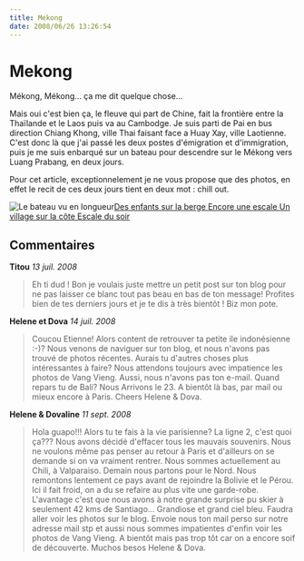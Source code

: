 ```yaml
---
title: Mekong
date: 2008/06/26 13:26:54
---
```


# Mekong

Mékong, Mékong... ça me dit quelque chose...

Mais oui c'est bien ça, le fleuve qui part de Chine, fait la frontière entre la Thaïlande et le Laos puis va au Cambodge. Je suis parti de Pai en bus direction Chiang Khong, ville Thai faisant face a Huay Xay, ville Laotienne. C'est donc là que j'ai passé les deux postes d'émigration et d'immigration, puis je me suis enbarqué sur un bateau pour descendre sur le Mékong vers Luang Prabang, en deux jours.

Pour cet article, exceptionnelement je ne vous propose que des photos, en effet le recit de ces deux jours tient en deux mot : chill out.

![Le bateau vu en longueur ](blog/Mekong/1214473370zy1a.jpg "Le bateau vu en longueur ")[Des enfants sur la berge ](blog/Mekong/12144733896AMi.jpg "Des enfants sur la berge ")[Encore une escale ](blog/Mekong/1214473395mtro.jpg "Encore une escale ")[Un village sur la côte ](blog/Mekong/1214473400ezNu.jpg "Un village sur la côte ")[Escale du soir ](blog/Mekong/1214473407uNUm.jpg "Escale du soir ")

## Commentaires

__Titou__ _13 juil. 2008_
> Eh ti dud !
Bon je voulais juste mettre un petit post sur ton blog pour ne pas laisser ce blanc tout pas beau en bas de ton message! Profites bien de tes derniers jours et je te dis à très bientôt !
Biz mon pote.

__Helene et Dova__ _14 juil. 2008_
> Coucou Etienne!
Alors content de retrouver ta petite ile indonésienne :-)?
Nous venons de naviguer sur ton blog, et nous n'avons pas trouvé de photos récentes. Aurais tu d'autres choses plus intéressantes à faire?
Nous attendons toujours avec impatience les photos de Vang Vieng.
Aussi, nous n'avons pas ton e-mail.
Quand repars tu de Bali? Nous Arrivons le 23.
A bientôt là bas, par mail ou mieux encore à Paris.
Cheers Helene & Dova.

__Helene & Dovaline__ _11 sept. 2008_
> Hola guapo!!!
Alors tu te fais à la vie parisienne? La ligne 2, c'est quoi ça??? Nous avons décidé d'effacer tous les mauvais souvenirs. Nous ne voulons même pas penser au retour à Paris et d'ailleurs on se demande si on va vraiment rentrer.
Nous sommes actuellement au Chili, à Valparaiso. Demain nous partons pour le Nord. Nous remontons lentement ce pays avant de rejoindre la Bolivie et le Pérou. Ici il fait froid, on a du se refaire au plus vite une garde-robe. L'avantage c'est que nous avons à notre grande surprise pu skier à seulement 42 kms de Santiago... Grandiose et grand ciel bleu. Faudra aller voir les photos sur le blog.
Envoie nous ton mail perso sur notre adresse mail stp et aussi nous sommes impatientes d'enfin voir les photos de Vang Vieng.
A bientôt mais pas trop tôt car on a encore soif de découverte.
Muchos besos
Helene & Dova.


